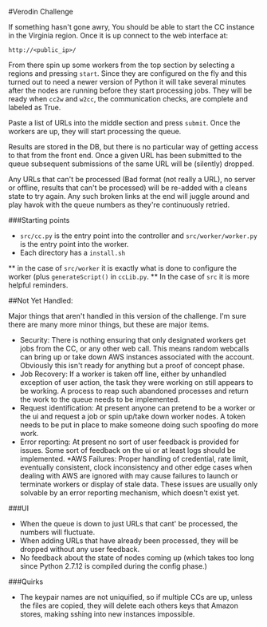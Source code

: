 #Verodin Challenge

If something hasn't gone awry, You should be able to start the CC
instance in the Virginia region.  Once it is up connect to the web
interface at:

`http://<public_ip>/`

From there spin up some workers from the top section by selecting a
regions and pressing `start`.  Since they are
configured on the fly and this turned out to need a newer version of
Python it will take several minutes after the nodes are running before
they start processing jobs.  They will be ready when `cc2w` and `w2cc`,
the communication checks, are complete and labeled as True.

Paste a list of URLs into the middle section and press `submit`.
Once the workers are up, they will start processing the queue.

Results are stored in the DB, but there is no particular way of
getting access to that from the front end.  Once a given URL has been
submitted to the queue subsequent submissions of the same URL will
be (silently) dropped.

Any URLs that can't be processed (Bad format (not really a URL), no
server or offline, results that can't be processed) will be re-added
with a cleans state to try again.  Any such broken links at the end
will juggle around and play havok with the queue numbers as they're
continuously retried.

###Starting points

* `src/cc.py` is the entry point into the controller and
`src/worker/worker.py` is the entry point into the worker.
* Each directory has a `install.sh`

** in the case of `src/worker` it  is exactly what is done
to configure the worker (plus `generateScript()` in
`ccLib.py`.
** In the case of `src` it is more helpful reminders.


##Not Yet Handled:

Major things that aren't handled in this version of the challenge.  I'm
sure there are many more minor things, but these are major items.

* Security: There is nothing ensuring that only designated workers
get jobs from the CC, or any other web call.  This means random
webcalls can bring up or take down AWS instances associated with
the account. Obviously this isn't ready for anything but a proof of
concept phase.
* Job Recovery:  If a worker is taken off line, either by unhandled
exception of user action, the task they were working on still appears to
be working.  A process to reap such abandoned processes and return the
work to the queue needs to be implemented.
* Request identification: At present anyone can pretend to be a worker or
the ui and request a job or spin up/take down worker nodes.  A token
needs to be put in place to make someone doing such spoofing do more work.
* Error reporting: At present no sort of user feedback is provided for
issues. Some sort of feedback on the ui or at least logs should be
implemented.
*AWS Failures: Proper handling of credential, rate limit, eventually
consistent, clock inconsistency and other edge cases when dealing with
AWS are ignored with may cause failures to launch or terminate workers
or display of stale data.  These issues are usually only solvable by
an error reporting mechanism, which doesn't exist yet.

###UI

* When the queue is down to just URLs that cant' be processed, the
numbers will fluctuate.
* When adding URLs that have already been processed, they will be
dropped without any user feedback.
* No feedback about the state of nodes coming up (which takes too long
since Python 2.7.12 is compiled during the config phase.)

###Quirks

* The keypair names are not uniquified, so if multiple CCs are up, unless the files are copied, they will delete each others keys
that Amazon stores, making sshing into new instances impossible.
